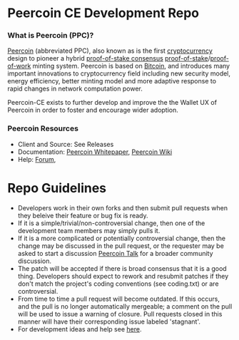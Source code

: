Peercoin CE Development Repo
==================================

### What is Peercoin (PPC)?
[Peercoin](http://peercoin.net/) (abbreviated PPC), also known as is the first [cryptocurrency](https://en.wikipedia.org/wiki/Cryptocurrency) design to pioneer a hybrid [proof-of-stake consensus](http://peercoin.net/bin/peercoin-paper.pdf)  [proof-of-stake](http://peercoin.net/bin/peercoin-paper.pdf)/[proof-of-work](https://en.wikipedia.org/wiki/Proof-of-work_system) minting system. Peercoin is based on [Bitcoin](http://bitcoin.org/en/), and introduces many important innovations to cryptocurrency field including new security model, energy efficiency, better minting model and more adaptive response to rapid changes in network computation power.

Peercoin-CE exists to further develop and improve the the Wallet UX of Peercoin in order to foster and encourage wider adoption.

### Peercoin Resources
* Client and Source: See Releases
* Documentation: [Peercoin Whitepaper](http://peercoin.net/bin/peercoin-paper.pdf),
[Peercoin Wiki](https://github.com/ppcoin/ppcoin/wiki)
* Help: 
[Forum](http://www.peercointalk.org/),

Repo Guidelines
================================

* Developers work in their own forks and then submit pull requests when they beleive their feature or bug fix is ready.
* If it is a simple/trivial/non-controversial change, then one of the development team members may simply pulls it.
* If it is a more complicated or potentially controversial change, then the change may be discussed in the pull request, or the requester may be asked to start a discussion [Peercoin Talk](http://www.peercointalk.org/) for a broader community discussion. 
* The patch will be accepted if there is broad consensus that it is a good thing. Developers should expect to rework and resubmit patches if they don't match the project's coding conventions (see coding.txt) or are controversial.
* From time to time a pull request will become outdated. If this occurs, and the pull is no longer automatically mergeable; a comment on the pull will be used to issue a warning of closure.  Pull requests closed in this manner will have their corresponding issue labeled 'stagnant'.
* For development ideas and help see [here](http://www.peercointalk.org/index.php?board=10.0).
